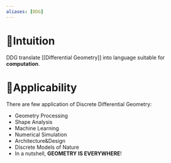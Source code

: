 ```yaml
---
aliases: [DDG]
---
```


# 🧠Intuition
DDG translate [[Differential Geometry]] into language suitable for **computation**.

# 🧀Applicability
There are few application of Discrete Differential Geometry:
- Geometry Processing
- Shape Analysis
- Machine Learning
- Numerical Simulation
- Architecture&Design
- Discrete Models of Nature
- In a nutshell, **GEOMETRY IS EVERYWHERE**!
